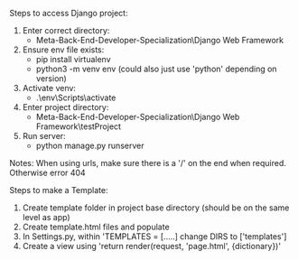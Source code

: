 Steps to access Django project:

1) Enter correct directory:
    - Meta-Back-End-Developer-Specialization\Django Web Framework
2) Ensure env file exists:
    - pip install virtualenv
    - python3 -m venv env (could also just use 'python' depending on version)
3) Activate venv:
    - .\env\Scripts\activate
4) Enter project directory:
    - Meta-Back-End-Developer-Specialization\Django Web Framework\testProject
5) Run server:
    - python manage.py runserver

Notes:
When using urls, make sure there is a '/' on the end when required. Otherwise error 404

Steps to make a Template:

1) Create template folder in project base directory (should be on the same level as app)
2) Create template.html files and populate
3) In Settings.py, within 'TEMPLATES = [.....] change DIRS to ['templates']
4) Create a view using 'return render(request, 'page.html', {dictionary})'
